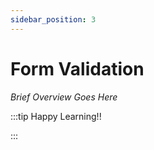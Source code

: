 ```yaml
---
sidebar_position: 3
---
```


# Form Validation

_Brief Overview Goes Here_

:::tip Happy Learning!!

<QuestButton text="Go To Quest" link="https://app.stackup.dev/quest_page/form-validation" />

:::
